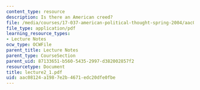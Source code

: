 ```yaml
---
content_type: resource
description: Is there an American creed?
file: /media/courses/17-037-american-political-thought-spring-2004/aac08124a1987e2b4671edc20dfe0fbe_lecture2_1.pdf
file_type: application/pdf
learning_resource_types:
- Lecture Notes
ocw_type: OCWFile
parent_title: Lecture Notes
parent_type: CourseSection
parent_uid: 87133651-b560-5435-2997-d382002857f2
resourcetype: Document
title: lecture2_1.pdf
uid: aac08124-a198-7e2b-4671-edc20dfe0fbe
---
```

